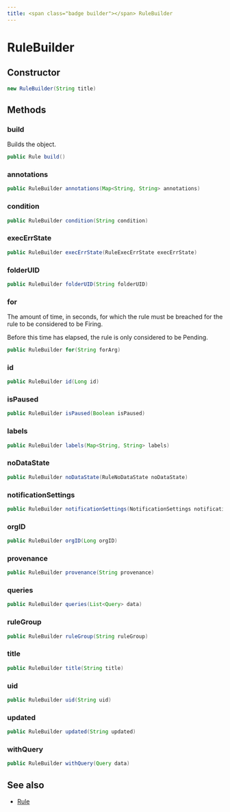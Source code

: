 ```yaml
---
title: <span class="badge builder"></span> RuleBuilder
---
```

# <span class="badge builder"></span> RuleBuilder

## Constructor

```java
new RuleBuilder(String title)
```
## Methods

### <span class="badge object-method"></span> build

Builds the object.

```java
public Rule build()
```

### <span class="badge object-method"></span> annotations

```java
public RuleBuilder annotations(Map<String, String> annotations)
```

### <span class="badge object-method"></span> condition

```java
public RuleBuilder condition(String condition)
```

### <span class="badge object-method"></span> execErrState

```java
public RuleBuilder execErrState(RuleExecErrState execErrState)
```

### <span class="badge object-method"></span> folderUID

```java
public RuleBuilder folderUID(String folderUID)
```

### <span class="badge object-method"></span> for

The amount of time, in seconds, for which the rule must be breached for the rule to be considered to be Firing.

Before this time has elapsed, the rule is only considered to be Pending.

```java
public RuleBuilder for(String forArg)
```

### <span class="badge object-method"></span> id

```java
public RuleBuilder id(Long id)
```

### <span class="badge object-method"></span> isPaused

```java
public RuleBuilder isPaused(Boolean isPaused)
```

### <span class="badge object-method"></span> labels

```java
public RuleBuilder labels(Map<String, String> labels)
```

### <span class="badge object-method"></span> noDataState

```java
public RuleBuilder noDataState(RuleNoDataState noDataState)
```

### <span class="badge object-method"></span> notificationSettings

```java
public RuleBuilder notificationSettings(NotificationSettings notificationSettings)
```

### <span class="badge object-method"></span> orgID

```java
public RuleBuilder orgID(Long orgID)
```

### <span class="badge object-method"></span> provenance

```java
public RuleBuilder provenance(String provenance)
```

### <span class="badge object-method"></span> queries

```java
public RuleBuilder queries(List<Query> data)
```

### <span class="badge object-method"></span> ruleGroup

```java
public RuleBuilder ruleGroup(String ruleGroup)
```

### <span class="badge object-method"></span> title

```java
public RuleBuilder title(String title)
```

### <span class="badge object-method"></span> uid

```java
public RuleBuilder uid(String uid)
```

### <span class="badge object-method"></span> updated

```java
public RuleBuilder updated(String updated)
```

### <span class="badge object-method"></span> withQuery

```java
public RuleBuilder withQuery(Query data)
```

## See also

 * <span class="badge object-type-class"></span> [Rule](./object-Rule.md)
